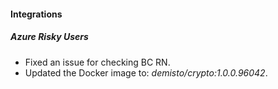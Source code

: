 
#### Integrations

##### Azure Risky Users

- Fixed an issue for checking BC RN.
- Updated the Docker image to: *demisto/crypto:1.0.0.96042*.